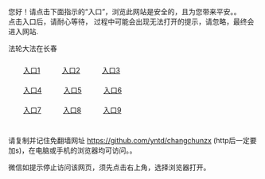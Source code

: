 您好！请点击下面指示的“入口”，浏览此网站是安全的，且为您带来平安。。 <br/>
点击入口后，请耐心等待， 过程中可能会出现无法打开的提示，请忽略，最终会进入网站. </br>

法轮大法在长春<br/>
<div style="padding:10px"><a style="margin:20px" target="_blank" href="https://d3qfbu82xmvdcm.cloudfront.net/2Qpsp?pwfgze" id="ccLink1" rel="nofollow">入口1</a> <a target="_blank" style="margin:20px" href="https://d38ej1xqhm8pcp.cloudfront.net/2Qpsp?uunjr" id="ccLink2" rel="nofollow">入口2</a> <a style="margin:20px" target="_blank" href="https://d29v6mp2luxe3e.cloudfront.net/2Qpsp?rwkrfyuh" id="ccLink3" rel="nofollow">入口3</a></div>

<div style="padding:10px" ><a style="margin:20px" target="_blank" href="https://d3qfbu82xmvdcm.cloudfront.net/2Qpsp?pwfgze" id="ccLink4" rel="nofollow">入口4</a> <a style="margin:20px" href="https://d38ej1xqhm8pcp.cloudfront.net/2Qpsp?uunjr" target="_blank" id="ccLink5" rel="nofollow">入口5</a> <a style="margin:20px" href="https://d29v6mp2luxe3e.cloudfront.net/2Qpsp?rwkrfyuh" target="_blank" id="ccLink6" rel="nofollow">入口6</a></div>

<div style="padding:10px"><a style="margin:20px" target="_blank" href="https://d3qfbu82xmvdcm.cloudfront.net/2Qpsp?pwfgze" id="ccLink7" rel="nofollow">入口7</a> <a style="margin:20px" href="https://d38ej1xqhm8pcp.cloudfront.net/2Qpsp?uunjr" target="_blank" id="ccLink8" rel="nofollow">入口8</a> <a style="margin:20px" target="_blank" href="https://d29v6mp2luxe3e.cloudfront.net/2Qpsp?rwkrfyuh" id="ccLink9" rel="nofollow">入口9</a></div>

<br/>



请复制并记住免翻墙网址 https://github.com/yntd/changchunzx (http后一定要加s)，在电脑或手机的浏览器均可访问。。<br/>

微信如提示停止访问该网页，须先点击右上角，选择浏览器打开。
